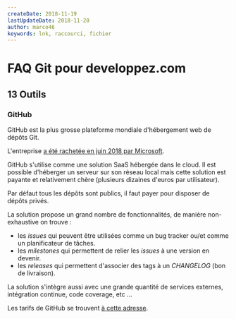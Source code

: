 ```yaml
---
createDate: 2018-11-19
lastUpdateDate: 2018-11-20
author: marco46
keywords: lnk, raccourci, fichier
---
```


# FAQ Git pour developpez.com

## 13 Outils

### GitHub

GitHub est la plus grosse plateforme mondiale d'hébergement web de dépôts Git.

L'entreprise [a été rachetée en juin 2018 par Microsoft](https://www.developpez.com/actu/207383/C-est-officiel-Microsoft-debourse-7-5-milliards-pour-s-offrir-GitHub-le-geant-de-Redmond-se-montre-plus-genereux-que-ce-que-disaient-les-rumeurs/).

GitHub s'utilise comme une solution SaaS hébergée dans le cloud. Il est possible d'héberger un serveur sur son réseau local mais cette solution est payante et relativement chère (plusieurs dizaines d'euros par utilisateur).

Par défaut tous les dépôts sont publics, il faut payer pour disposer de dépôts privés.

La solution propose un grand nombre de fonctionnalités, de manière non-exhaustive on trouve :

- les *issues* qui peuvent être utilisées comme un bug tracker ou/et comme un planificateur de tâches.
- les *milestones* qui permettent de relier les *issues* à une version en devenir.
- les *releases* qui permettent d'associer des tags à un *CHANGELOG* (bon de livraison).

La solution s'intègre aussi avec une grande quantité de services externes, intégration continue, code coverage, etc ...

Les tarifs de GitHub se trouvent [à cette adresse](https://github.com/pricing).
